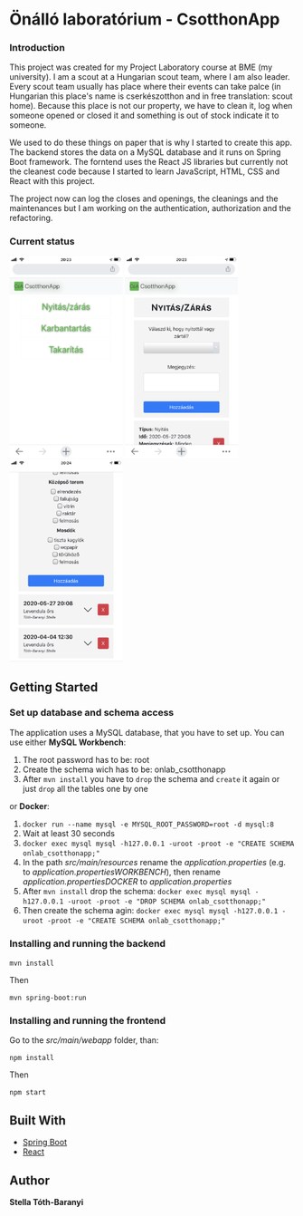 


# Önálló laboratórium - CsotthonApp
### Introduction
This project was created for my Project Laboratory course at BME (my university). I am a scout at a Hungarian scout team, where I am also leader. Every scout team usually has place where their events can take palce (in Hungarian this place's name is cserkészotthon and in free translation: scout home). Because this place is not our property, we have to clean it, log when someone opened or closed it and something is out of stock indicate it to someone.

We used to do these things on paper that is why I started to create this app. The backend stores the data on a MySQL database and it runs on Spring Boot framework. The forntend uses the React JS libraries but currently not the cleanest code because I started to learn JavaScript, HTML, CSS and React with this project.

The project now can log the closes and openings, the cleanings and the maintenances but I am working on the authentication, authorization and the refactoring.
### Current status
<img src="imgs/01-home.PNG" width="200"> <img src="imgs/02-log.PNG" width="200"> <img src="imgs/04-cleaning2.PNG" width="200">
## Getting Started

### Set up database and schema access
The application uses a MySQL database, that you have to set up. You can use either **MySQL Workbench**:

 1. The root password has to be: root
 2. Create the schema wich has to be: onlab_csotthonapp
 3. After `mvn install` you have to `drop` the schema and `create` it again or just `drop` all the tables one by one 

or **Docker**:

 1. `docker run --name mysql -e MYSQL_ROOT_PASSWORD=root -d mysql:8`
 2. Wait at least 30 seconds
 3. `docker exec mysql mysql -h127.0.0.1 -uroot -proot -e "CREATE SCHEMA onlab_csotthonapp;"`
 4. In the path *src/main/resources* rename the *application.properties* (e.g. to *application.propertiesWORKBENCH*), then rename *application.propertiesDOCKER* to *application.properties*
 5. After `mvn install` drop the schema: `docker exec mysql mysql -h127.0.0.1 -uroot -proot -e "DROP SCHEMA onlab_csotthonapp;"`
 6. Then create the schema agin: `docker exec mysql mysql -h127.0.0.1 -uroot -proot -e "CREATE SCHEMA onlab_csotthonapp;"`

### Installing and running the backend

```
mvn install
```

Then

```
mvn spring-boot:run
```

### Installing and running the frontend

Go to the *src/main/webapp* folder, than:
```
npm install
```

Then

```
npm start
```

## Built With
* [Spring Boot](https://spring.io/projects/spring-boot) 
* [React](https://reactjs.org/) 
## Author

 **Stella Tóth-Baranyi**
